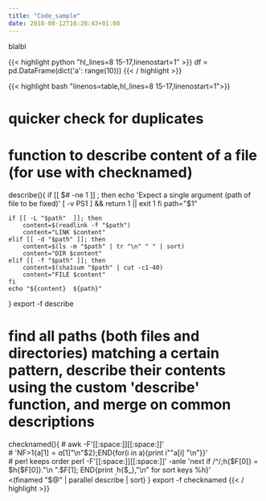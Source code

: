 ```yaml
---
title: "Code_sample"
date: 2018-08-12T16:28:43+01:00
---
```


blalbl

{{< highlight python "hl_lines=8 15-17,linenostart=1" >}}
	df = pd.DataFrame(dict('a': range(10)))
{{< / highlight >}}


{{< highlight bash "linenos=table,hl_lines=8 15-17,linenostart=1">}}
# quicker check for duplicates
# function to describe content of a file (for use with checknamed)
describe(){
    if [[ $# -ne 1 ]] ; then
        echo 'Expect a single argument (path of file to be fixed)'
        [ -v PS1 ] && return 1 || exit 1
    fi
    path="$1"

    if [[ -L "$path"  ]]; then
        content=$(readlink -f "$path")
        content="LINK $content"
    elif [[ -d "$path" ]]; then
        content=$(ls -m "$path" | tr "\n" " " | sort)
        content="DIR $content"
    elif [[ -f "$path" ]]; then
        content=$(sha1sum "$path" | cut -c1-40)
        content="FILE $content"
    fi
    echo "${content}  ${path}"
}
export -f describe

# find all paths (both files and directories) matching a certain pattern, describe their contents using the custom 'describe' function, and merge on common descriptions
checknamed(){
    # awk -F'[[:space:]][[:space:]]' \
    # 'NF>1{a[$1] = a[$1]"\n"$2};END{for(i in a){print i""a[i] "\n"}}' \
    # perl keeps order
    perl -F'[[:space:]][[:space:]]' -anle 'next if /^$/;$h{$F[0]} = $h{$F[0]}."\n ".$F[1];
        END{print $_,$h{$_},"\n" for sort keys %h}' \
    <(finamed "$@" | parallel describe | sort)
}
export -f checknamed
{{< / highlight >}}
